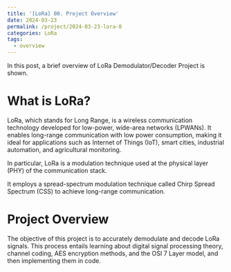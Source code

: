 ```yaml
---
title: '[LoRa] 00. Project Overview'
date: 2024-03-23
permalink: /project/2024-03-23-lora-0
categories: LoRa
tags:
  - overview
---
```


In this post, a brief overview of LoRa Demodulator/Decoder Project is shown.

# What is LoRa?

LoRa, which stands for Long Range, is a wireless communication technology developed for low-power, wide-area networks (LPWANs). It enables long-range communication with low power consumption, making it ideal for applications such as Internet of Things (IoT), smart cities, industrial automation, and agricultural monitoring.

In particular, LoRa is a modulation technique used at the physical layer (PHY) of the communication stack.

It employs a spread-spectrum modulation technique called Chirp Spread Spectrum (CSS) to achieve long-range communication.



# Project Overview

The objective of this project is to accurately demodulate and decode LoRa signals. This process entails learning about digital signal processing theory, channel coding, AES encryption methods, and the OSI 7 Layer model, and then implementing them in code.
